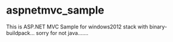# aspnetmvc_sample
This is ASP.NET MVC Sample for windows2012 stack with binary-buildpack...
sorry for not java.......

